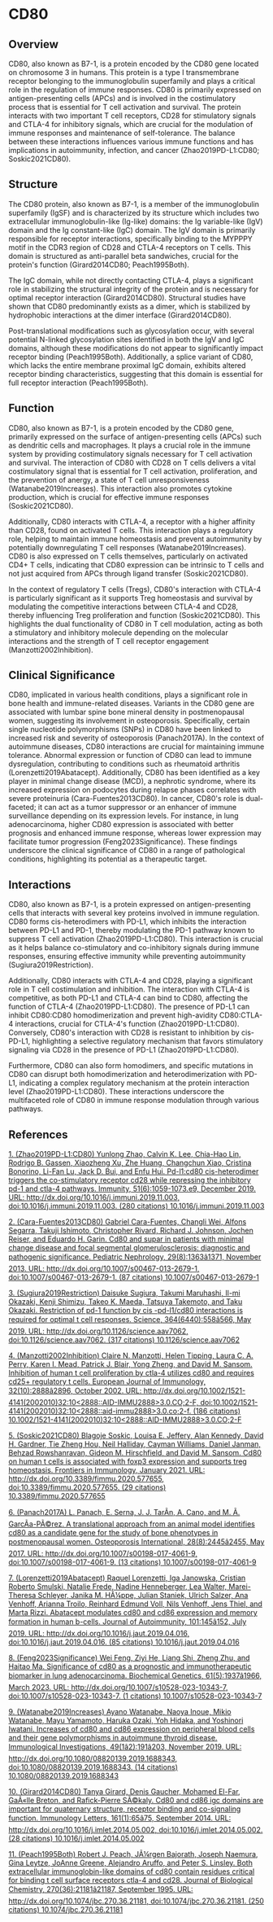 # CD80

## Overview
CD80, also known as B7-1, is a protein encoded by the CD80 gene located on chromosome 3 in humans. This protein is a type I transmembrane receptor belonging to the immunoglobulin superfamily and plays a critical role in the regulation of immune responses. CD80 is primarily expressed on antigen-presenting cells (APCs) and is involved in the costimulatory process that is essential for T cell activation and survival. The protein interacts with two important T cell receptors, CD28 for stimulatory signals and CTLA-4 for inhibitory signals, which are crucial for the modulation of immune responses and maintenance of self-tolerance. The balance between these interactions influences various immune functions and has implications in autoimmunity, infection, and cancer (Zhao2019PD-L1:CD80; Soskic2021CD80).

## Structure
The CD80 protein, also known as B7-1, is a member of the immunoglobulin superfamily (IgSF) and is characterized by its structure which includes two extracellular immunoglobulin-like (Ig-like) domains: the Ig variable-like (IgV) domain and the Ig constant-like (IgC) domain. The IgV domain is primarily responsible for receptor interactions, specifically binding to the MYPPPY motif in the CDR3 region of CD28 and CTLA-4 receptors on T cells. This domain is structured as anti-parallel beta sandwiches, crucial for the protein's function (Girard2014CD80; Peach1995Both). 

The IgC domain, while not directly contacting CTLA-4, plays a significant role in stabilizing the structural integrity of the protein and is necessary for optimal receptor interaction (Girard2014CD80). Structural studies have shown that CD80 predominantly exists as a dimer, which is stabilized by hydrophobic interactions at the dimer interface (Girard2014CD80). 

Post-translational modifications such as glycosylation occur, with several potential N-linked glycosylation sites identified in both the IgV and IgC domains, although these modifications do not appear to significantly impact receptor binding (Peach1995Both). Additionally, a splice variant of CD80, which lacks the entire membrane proximal IgC domain, exhibits altered receptor binding characteristics, suggesting that this domain is essential for full receptor interaction (Peach1995Both).

## Function
CD80, also known as B7-1, is a protein encoded by the CD80 gene, primarily expressed on the surface of antigen-presenting cells (APCs) such as dendritic cells and macrophages. It plays a crucial role in the immune system by providing costimulatory signals necessary for T cell activation and survival. The interaction of CD80 with CD28 on T cells delivers a vital costimulatory signal that is essential for T cell activation, proliferation, and the prevention of anergy, a state of T cell unresponsiveness (Watanabe2019Increases). This interaction also promotes cytokine production, which is crucial for effective immune responses (Soskic2021CD80).

Additionally, CD80 interacts with CTLA-4, a receptor with a higher affinity than CD28, found on activated T cells. This interaction plays a regulatory role, helping to maintain immune homeostasis and prevent autoimmunity by potentially downregulating T cell responses (Watanabe2019Increases). CD80 is also expressed on T cells themselves, particularly on activated CD4+ T cells, indicating that CD80 expression can be intrinsic to T cells and not just acquired from APCs through ligand transfer (Soskic2021CD80).

In the context of regulatory T cells (Tregs), CD80's interaction with CTLA-4 is particularly significant as it supports Treg homeostasis and survival by modulating the competitive interactions between CTLA-4 and CD28, thereby influencing Treg proliferation and function (Soskic2021CD80). This highlights the dual functionality of CD80 in T cell modulation, acting as both a stimulatory and inhibitory molecule depending on the molecular interactions and the strength of T cell receptor engagement (Manzotti2002Inhibition).

## Clinical Significance
CD80, implicated in various health conditions, plays a significant role in bone health and immune-related diseases. Variants in the CD80 gene are associated with lumbar spine bone mineral density in postmenopausal women, suggesting its involvement in osteoporosis. Specifically, certain single nucleotide polymorphisms (SNPs) in CD80 have been linked to increased risk and severity of osteoporosis (Panach2017A). In the context of autoimmune diseases, CD80 interactions are crucial for maintaining immune tolerance. Abnormal expression or function of CD80 can lead to immune dysregulation, contributing to conditions such as rheumatoid arthritis (Lorenzetti2019Abatacept). Additionally, CD80 has been identified as a key player in minimal change disease (MCD), a nephrotic syndrome, where its increased expression on podocytes during relapse phases correlates with severe proteinuria (Cara-Fuentes2013CD80). In cancer, CD80's role is dual-faceted; it can act as a tumor suppressor or an enhancer of immune surveillance depending on its expression levels. For instance, in lung adenocarcinoma, higher CD80 expression is associated with better prognosis and enhanced immune response, whereas lower expression may facilitate tumor progression (Feng2023Significance). These findings underscore the clinical significance of CD80 in a range of pathological conditions, highlighting its potential as a therapeutic target.

## Interactions
CD80, also known as B7-1, is a protein expressed on antigen-presenting cells that interacts with several key proteins involved in immune regulation. CD80 forms cis-heterodimers with PD-L1, which inhibits the interaction between PD-L1 and PD-1, thereby modulating the PD-1 pathway known to suppress T cell activation (Zhao2019PD-L1:CD80). This interaction is crucial as it helps balance co-stimulatory and co-inhibitory signals during immune responses, ensuring effective immunity while preventing autoimmunity (Sugiura2019Restriction).

Additionally, CD80 interacts with CTLA-4 and CD28, playing a significant role in T cell costimulation and inhibition. The interaction with CTLA-4 is competitive, as both PD-L1 and CTLA-4 can bind to CD80, affecting the function of CTLA-4 (Zhao2019PD-L1:CD80). The presence of PD-L1 can inhibit CD80:CD80 homodimerization and prevent high-avidity CD80:CTLA-4 interactions, crucial for CTLA-4's function (Zhao2019PD-L1:CD80). Conversely, CD80's interaction with CD28 is resistant to inhibition by cis-PD-L1, highlighting a selective regulatory mechanism that favors stimulatory signaling via CD28 in the presence of PD-L1 (Zhao2019PD-L1:CD80).

Furthermore, CD80 can also form homodimers, and specific mutations in CD80 can disrupt both homodimerization and heterodimerization with PD-L1, indicating a complex regulatory mechanism at the protein interaction level (Zhao2019PD-L1:CD80). These interactions underscore the multifaceted role of CD80 in immune response modulation through various pathways.


## References


[1. (Zhao2019PD-L1:CD80) Yunlong Zhao, Calvin K. Lee, Chia-Hao Lin, Rodrigo B. Gassen, Xiaozheng Xu, Zhe Huang, Changchun Xiao, Cristina Bonorino, Li-Fan Lu, Jack D. Bui, and Enfu Hui. Pd-l1:cd80 cis-heterodimer triggers the co-stimulatory receptor cd28 while repressing the inhibitory pd-1 and ctla-4 pathways. Immunity, 51(6):1059-1073.e9, December 2019. URL: http://dx.doi.org/10.1016/j.immuni.2019.11.003, doi:10.1016/j.immuni.2019.11.003. (280 citations) 10.1016/j.immuni.2019.11.003](https://doi.org/10.1016/j.immuni.2019.11.003)

[2. (Cara-Fuentes2013CD80) Gabriel Cara-Fuentes, Changli Wei, Alfons Segarra, Takuji Ishimoto, Christopher Rivard, Richard J. Johnson, Jochen Reiser, and Eduardo H. Garin. Cd80 and supar in patients with minimal change disease and focal segmental glomerulosclerosis: diagnostic and pathogenic significance. Pediatric Nephrology, 29(8):1363â1371, November 2013. URL: http://dx.doi.org/10.1007/s00467-013-2679-1, doi:10.1007/s00467-013-2679-1. (87 citations) 10.1007/s00467-013-2679-1](https://doi.org/10.1007/s00467-013-2679-1)

[3. (Sugiura2019Restriction) Daisuke Sugiura, Takumi Maruhashi, Il-mi Okazaki, Kenji Shimizu, Takeo K. Maeda, Tatsuya Takemoto, and Taku Okazaki. Restriction of pd-1 function by cis -pd-l1/cd80 interactions is required for optimal t cell responses. Science, 364(6440):558â566, May 2019. URL: http://dx.doi.org/10.1126/science.aav7062, doi:10.1126/science.aav7062. (317 citations) 10.1126/science.aav7062](https://doi.org/10.1126/science.aav7062)

[4. (Manzotti2002Inhibition) Claire N. Manzotti, Helen Tipping, Laura C. A. Perry, Karen I. Mead, Patrick J. Blair, Yong Zheng, and David M. Sansom. Inhibition of human t cell proliferation by ctla-4 utilizes cd80 and requires cd25+ regulatory t cells. European Journal of Immunology, 32(10):2888â2896, October 2002. URL: http://dx.doi.org/10.1002/1521-4141(2002010)32:10<2888::AID-IMMU2888>3.0.CO;2-F, doi:10.1002/1521-4141(2002010)32:10<2888::aid-immu2888>3.0.co;2-f. (186 citations) 10.1002/1521-4141(2002010)32:10<2888::AID-IMMU2888>3.0.CO;2-F](https://doi.org/10.1002/1521-4141(2002010)32:10)

[5. (Soskic2021CD80) Blagoje Soskic, Louisa E. Jeffery, Alan Kennedy, David H. Gardner, Tie Zheng Hou, Neil Halliday, Cayman Williams, Daniel Janman, Behzad Rowshanravan, Gideon M. Hirschfield, and David M. Sansom. Cd80 on human t cells is associated with foxp3 expression and supports treg homeostasis. Frontiers in Immunology, January 2021. URL: http://dx.doi.org/10.3389/fimmu.2020.577655, doi:10.3389/fimmu.2020.577655. (29 citations) 10.3389/fimmu.2020.577655](https://doi.org/10.3389/fimmu.2020.577655)

[6. (Panach2017A) L. Panach, E. Serna, J. J. TarÃ­n, A. Cano, and M. Ã. GarcÃ­a-PÃ©rez. A translational approach from an animal model identifies cd80 as a candidate gene for the study of bone phenotypes in postmenopausal women. Osteoporosis International, 28(8):2445â2455, May 2017. URL: http://dx.doi.org/10.1007/s00198-017-4061-9, doi:10.1007/s00198-017-4061-9. (13 citations) 10.1007/s00198-017-4061-9](https://doi.org/10.1007/s00198-017-4061-9)

[7. (Lorenzetti2019Abatacept) Raquel Lorenzetti, Iga Janowska, Cristian Roberto Smulski, Natalie Frede, Nadine Henneberger, Lea Walter, Marei-Theresa Schleyer, Janika M. HÃ¼ppe, Julian Staniek, Ulrich Salzer, Ana Venhoff, Arianna Troilo, Reinhard Edmund Voll, Nils Venhoff, Jens Thiel, and Marta Rizzi. Abatacept modulates cd80 and cd86 expression and memory formation in human b-cells. Journal of Autoimmunity, 101:145â152, July 2019. URL: http://dx.doi.org/10.1016/j.jaut.2019.04.016, doi:10.1016/j.jaut.2019.04.016. (85 citations) 10.1016/j.jaut.2019.04.016](https://doi.org/10.1016/j.jaut.2019.04.016)

[8. (Feng2023Significance) Wei Feng, Ziyi He, Liang Shi, Zheng Zhu, and Haitao Ma. Significance of cd80 as a prognostic and immunotherapeutic biomarker in lung adenocarcinoma. Biochemical Genetics, 61(5):1937â1966, March 2023. URL: http://dx.doi.org/10.1007/s10528-023-10343-7, doi:10.1007/s10528-023-10343-7. (1 citations) 10.1007/s10528-023-10343-7](https://doi.org/10.1007/s10528-023-10343-7)

[9. (Watanabe2019Increases) Ayano Watanabe, Naoya Inoue, Mikio Watanabe, Mayu Yamamoto, Haruka Ozaki, Yoh Hidaka, and Yoshinori Iwatani. Increases of cd80 and cd86 expression on peripheral blood cells and their gene polymorphisms in autoimmune thyroid disease. Immunological Investigations, 49(1â2):191â203, November 2019. URL: http://dx.doi.org/10.1080/08820139.2019.1688343, doi:10.1080/08820139.2019.1688343. (14 citations) 10.1080/08820139.2019.1688343](https://doi.org/10.1080/08820139.2019.1688343)

[10. (Girard2014CD80) Tanya Girard, Denis Gaucher, Mohamed El-Far, GaÃ«lle Breton, and Rafick-Pierre SÃ©kaly. Cd80 and cd86 igc domains are important for quaternary structure, receptor binding and co-signaling function. Immunology Letters, 161(1):65â75, September 2014. URL: http://dx.doi.org/10.1016/j.imlet.2014.05.002, doi:10.1016/j.imlet.2014.05.002. (28 citations) 10.1016/j.imlet.2014.05.002](https://doi.org/10.1016/j.imlet.2014.05.002)

[11. (Peach1995Both) Robert J. Peach, JÃ¼rgen Bajorath, Joseph Naemura, Gina Leytze, JoAnne Greene, Alejandro Aruffo, and Peter S. Linsley. Both extracellular immunoglobin-like domains of cd80 contain residues critical for binding t cell surface receptors ctla-4 and cd28. Journal of Biological Chemistry, 270(36):21181â21187, September 1995. URL: http://dx.doi.org/10.1074/jbc.270.36.21181, doi:10.1074/jbc.270.36.21181. (250 citations) 10.1074/jbc.270.36.21181](https://doi.org/10.1074/jbc.270.36.21181)